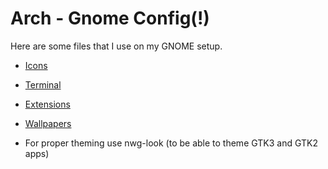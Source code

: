 
# Arch - Gnome Config(!)

Here are some files that I use on my GNOME setup.

- [Icons](https://github.com/kerimkaraman/gnome-config/tree/main/icons)
- [Terminal](https://github.com/kerimkaraman/gnome-config/tree/main/terminal)
- [Extensions](https://github.com/kerimkaraman/gnome-config/tree/main/extensions)
- [Wallpapers](https://github.com/kerimkaraman/gnome-config/tree/main/wallpapers)


- For proper theming use nwg-look (to be able to theme GTK3 and GTK2 apps)
